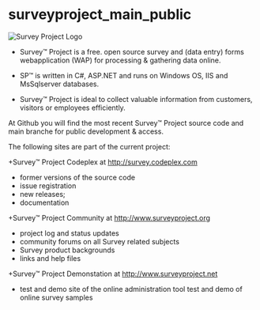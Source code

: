 # surveyproject_main_public

![Survey Project Logo](http://download-codeplex.sec.s-msft.com/Download?ProjectName=survey&DownloadId=838352&Build=20983)

- Survey™ Project is a free. open source survey and (data entry) forms webapplication (WAP) for processing & gathering data online. 

- SP™ is written in C#, ASP.NET and runs on Windows OS, IIS and MsSqlserver databases.

- Survey™ Project is ideal to collect valuable information from customers, visitors or employees efficiently.

At Github you will find the most recent Survey™ Project source code and main branche for public development & access.

The following sites are part of the current project:

+Survey™ Project Codeplex at http://survey.codeplex.com
* former versions of the source code
* issue registration
* new releases;
* documentation

+Survey™ Project Community at http://www.surveyproject.org
* project log and status updates
* community forums on all Survey related subjects
* Survey product backgrounds
* links and help files

+Survey™ Project Demonstation at http://www.surveyproject.net
* test and demo site of the online administration tool
test and demo of online survey samples
